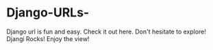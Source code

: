 # Django-URLs-
Django url is fun and easy. Check it out here. Don't hesitate to explore! Djangi Rocks! Enjoy the view!
